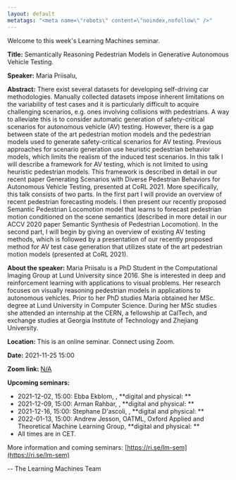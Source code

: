 ```yaml
---
layout: default
metatags: "<meta name=\"robots\" content=\"noindex,nofollow\" />"
---
```

 
Welcome to this week's Learning Machines seminar.

**Title:** Semantically Reasoning Pedestrian Models in Generative Autonomous Vehicle Testing.

**Speaker:** Maria Priisalu, 

**Abstract:** There exist several datasets for developing self-driving car methodologies. Manually collected datasets impose inherent limitations on the variability of test cases and it is particularly difficult to acquire challenging scenarios, e.g. ones involving collisions with pedestrians. A way to alleviate this is to consider automatic generation of safety-critical scenarios for autonomous vehicle (AV) testing. However, there is a gap between state of the art pedestrian motion models and the pedestrian models used to generate safety-critical scenarios for AV testing. Previous approaches for scenario generation use heuristic pedestrian behavior models, which limits the realism of the induced test scenarios. In this talk I will describe a framework for AV testing, which is not limited to using heuristic pedestrian models. This framework is described in detail in our recent paper Generating Scenarios with Diverse Pedestrian Behaviors for Autonomous Vehicle Testing, presented at CoRL 2021. More specifically, this talk consists of two parts. In the first part I will provide an overview of recent pedestrian forecasting models. I then present our recently proposed Semantic Pedestrian Locomotion model that learns to forecast pedestrian motion conditioned on the scene semantics (described in more detail in our ACCV 2020 paper Semantic Synthesis of Pedestrian Locomotion). In the second part, I will begin by giving an overview of existing AV testing methods, which is followed by a presentation of our recently proposed method for AV test case generation that utilizes state of the art pedestrian motion models (presented at CoRL 2021).

**About the speaker:** Maria Priisalu is a PhD Student in the Computational Imaging Group at Lund University since 2016. She is interested in deep and reinforcement learning with applications to visual problems. Her research focuses on visually reasoning pedestrian models in applications to autonomous vehicles. Prior to her PhD studies Maria obtained her MSc. degree at Lund University in Computer Science. During her MSc studies she attended an internship at the CERN, a fellowship at CalTech, and exchange studies at Georgia Institute of Technology and Zhejiang University. 

**Location:** This is an online seminar. Connect using Zoom.

**Date:** 2021-11-25 15:00

**Zoom link:** [N/A](N/A)

**Upcoming seminars:**

* 2021-12-02, 15:00: Ebba Ekblom, , **digital and physical: **
* 2021-12-09, 15:00: Arman Rahbar, , **digital and physical: **
* 2021-12-16, 15:00: Stephane D'ascoli, , **digital and physical: **
* 2022-01-13, 15:00: Andrew Jesson, OATML, Oxford Applied and Theoretical Machine Learning Group, **digital and physical: **
* All times are in CET.

More information and coming seminars: [https://ri.se/lm-sem](https://ri.se/lm-sem)

-- The Learning Machines Team


